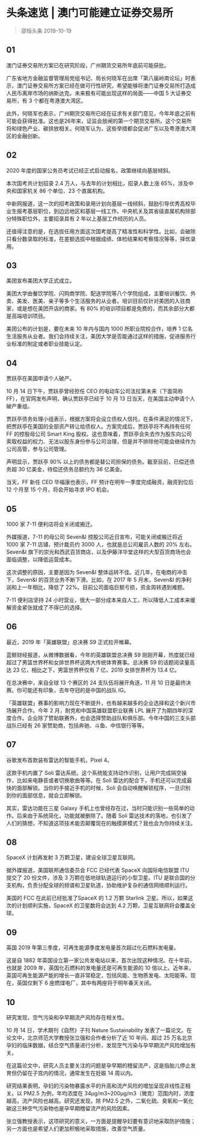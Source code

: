 # 头条速览 | 澳门可能建立证券交易所
> 邵恒头条
2019-10-19

## 01

澳门证券交易所方案已在研究阶段，广州期货交易所年底前可能获批。

广东省地方金融监督管理局党组书记、局长何晓军在出席「第八届岭南论坛」时表示，澳门证券交易所方案已经在做可行性研究，希望能够将澳门证券交易所打造成人民币离岸市场的纳斯达克。未来极有可能出现这样的局面——中国 5 大证券交易所，有 3 个都在粤港澳大湾区。

此外，何晓军也表示，广州期货交易所已经在征求有关部门意见，今年年底之前有可能会获得批准。这也是26年来，证监会放闸的第一个期货交易所。这个交易所将和绿色产业、碳排放相关。何晓军认为，这些举措都会促进广东以及粤港澳大湾区的金融创新。

## 02

2020 年度的国家公务员考试已经正式启动报名，政策继续向基层倾斜。

本次国考共计划招录 2.4 万人，与去年的计划相比，招录人数上涨 65%，涉及中央和国家机关 86 个单位、23 个直属机构。

中新网报道，这一次的招考政策和录用计划向基层一线倾斜，鼓励引导优秀高校毕业生报考基层职位，到边远地区和基层一线工作。中央机关及其省级直属机构除部分特殊职位外，主要招录具有 2 年以上基层工作经历的人员。

还值得注意的是，在选拔任用方面这次国考提高了精准性和科学性。比如，会破除只看分数录取的标准，在差额选拔中根据成绩、体检结果和考察情况等等，择优录用。

## 03

美团宣布美团大学正式成立。

美团大学由餐饮学院、闪购商学院、配送学院等八个学院组成，主要培训餐饮、外卖、美发、医美、亲子等多个生活服务的从业者。培训目前仅针对美团的入驻商家，或是想在美团开店的商家。有 80% 的培训项目都是免费的，而其余部分大都是高端培训项目。

美团公布的计划是，要在未来 10 年内与国内 1000 所职业院校合作，培养 1 亿名生活服务从业者。我们会持续关注，美团大学是否能通过这样的措施，促进服务行业标准的制定或者职业技能认定。

## 04

贾跃亭在美国申请个人破产。

10 月 14 日下午，贾跃亭曾经担任 CEO 的电动车公司法拉第未来（下面简称 FF），在官网发布声明，确认贾跃亭已经于 10 月 13 日当天，在美国主动申请个人破产重组。

贾跃亭债务处理小组表示，根据方案将会设立债权人信托，在条件满足的情况下，把贾跃亭在美国的全部资产转让给债权人。方案完成后，贾跃亭将不再持有任何 FF 的控股母公司 Smart King 股权。这也意味着，贾跃亭会失去作为股东向公司索取权益的权力、无法以股东身份参与公司治理，但是并不排除他可能会继续作为公司高管，参与公司管理。

声明显示，贾跃亭 90% 以上的债务都是替公司担保的债务。截至目前，已偿还债务超 30 亿美金，待偿还债务总额约为 36 亿美金。

当天，FF 新任 CEO 毕福康也表示，FF 预计在明年一季度完成融资，融资到位后 12 个月至 15 个月，将会开始寻求 IPO 机会。

## 05

1000 家 7-11 便利店将会关闭或搬迁。

外媒报道，7-11 的母公司 Seven&I 控股公司近日宣布，可能关闭或搬迁将近 1000 家 7-11 店铺，预计裁员约 3000 人，也就是总公司雇员人数的 20% 左右。Seven&I 旗下的崇光和西武百货商店，以及伊藤洋华堂这样的大型百货商场也会面临调整，以降低运营成本。

这次调整的原因，主要是因为 Seven&I 整体运转不佳。近几年，在电商的冲击下，Seven&I 的百货业务不断下滑。比如，在 2017 年 5 月末，Seven&I 的净利润和上一年相比，降低了 22%。目前公司面临巨额亏损，资金周转遇到难题。

7-11 便利店坚持 24 小时营业，很大一部分成本来自人工，所以降低人工成本来缓解资金紧张就成了不得已的选择。

## 06

最近，2019 年「英雄联盟」总决赛 S9 正式拉开帷幕。

蓝鲸财经报道，从微博数据看，今年的英雄联盟总决赛 S9 刚刚开幕，热度就已经超过了男篮世界杯和女排世界杯这两大传统体育赛事。总决赛 S9 的话题阅读量高达 23 亿，相比之下，男篮世界杯仅有 7 亿，2019 女排世界杯为 13.4 亿。

在总决赛中，来自全球 13 个赛区的 24 支队伍将展开角逐，11 月 10 日是最终决赛。你可能还有印象，去年夺冠的是中国的战队 IG。

「英雄联盟」赛事的影响力现在不断提升，也有越来越多的企业选择和这个新兴市场展开合作。今年 2 月，耐克和中国英雄联盟职业联赛 LPL 展开了为期四年的深度合作。企业除了赞助联赛外，也会选择赞助战队和俱乐部。今年中国的三支头部战队已经有 26 家赞助商，包括奔驰、斗鱼、中信银行等等。

## 07

谷歌发布首款装有雷达的智能手机，Pixel 4。

这款手机内置了 Soli 雷达系统。这个系统能支持动作识别，让用户完成隔空操作，比如来电静音或者切换歌曲等等。在 Soli 雷达的配合下，手机还可以完成最快的面部解锁。当你的手接近手机的时候，Soli 会自动唤醒解锁程序，一旦识别到你的面部信息，就会立即解锁。

其实，雷达功能在三星 Galaxy 手机上也曾经存在过，当时只能识别一些简单的动作。后来由于系统简化，功能就被删除了。随着 Soli 雷达技术的落地，也引发了人们的猜想，不知道这项技术能否颠覆现在的触摸屏模式？我也会为你持续关注。

## 08

SpaceX 计划再发射 3 万颗卫星，建设全球卫星互联网。

据外媒报道，美国联邦通信委员会 FCC 已经代表 SpaceX 向国际电信联盟 ITU 提交了 20 份文件，涉及 3 万颗在低地球轨道运行的小型卫星。ITU 是联合国的分支机构，负责分配全球的频谱和卫星轨道，协助维护复杂的通信网络顺利运行。

美国的 FCC 在此前已经批准了SpaceX 的 1.2 万颗 Starlink 卫星。所以，如果这次的计划顺利实施，SpaceX 的卫星数将会达到 4.2 万颗，卫星互联网将会覆盖全球。

## 09

英国 2019 年第三季度，可再生能源季度发电量首次超过化石燃料发电量。

这是自 1882 年英国设立第一家公共发电站以来，首次出现这种情况。在十年前，也就是 2009 年，英国化石燃料的发电量还是可再生能源的 10 倍以上。近年来，英国可再生能源产能的增长一直非常稳定，包括风能、生物质发电、太阳能等。现在，英国仅剩下 6 座燃煤电厂，其中有两座将于明年春天关闭。

## 10

研究发现，空气污染和孕早期流产风险存在相关性。

10 月 14 日，学术期刊《自然》子刊 Nature Sustainability 发表了一篇论文。在论文中，北京师范大学教授张立强和合作者分析了近 10 年间、超过 25 万名北京孕妇的临床数据，结合空气质量进行分析，发现空气污染与孕早期流产风险增加有关。

在这篇论文中，研究人员主要关注的问题是孕早期的稽留流产，这是指胎儿停止发育但仍留在子宫内的情况，通常发生在妊娠 14 周以内。

研究结果表明，孕妇的污染物暴露水平的升高和流产风险的增加呈现非线性正相关。以 PM2.5 为例，年均浓度在 34μg/m3~200μg/m3（微克）范围内时，浓度越高，流产风险也越高。研究还发现，除 PM2.5 之外，二氧化硫、臭氧和一氧化碳这三种空气污染物也是孕早期稽留流产的风险因素。

张立强教授表示，这项研究的意义，一方面是提醒孕妇要有意识地采取防护措施；另一方面也是希望人们更加积极地采取措施，改善空气质量。
